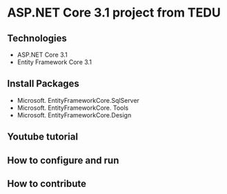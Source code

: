 # ASP.NET Core 3.1 project from TEDU
## Technologies
- ASP.NET Core 3.1
- Entity Framework Core 3.1
## Install Packages
- Microsoft. EntityFrameworkCore.SqlServer
- Microsoft. EntityFrameworkCore. Tools
- Microsoft. EntityFrameworkCore.Design
## Youtube tutorial
## How to configure and run
## How to contribute